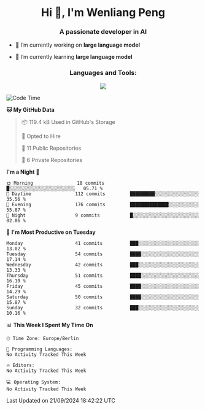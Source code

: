 <h1 align="center">Hi 👋, I'm Wenliang Peng</h1>
<h3 align="center">A passionate developer in AI</h3>

- 🔭 I’m currently working on **large language model**

- 🌱 I’m currently learning **large language model**

<!-- <h3 align="left">Connect with me:</h3> -->
<!-- <p align="left">
</p> -->

<h3 align="center">Languages and Tools:</h3>
<p align="center">
  <a href="https://skillicons.dev">
    <img src="https://skillicons.dev/icons?i=cpp,ros,docker,azure,git,linux,py,pytorch,cmake,githubactions,powershell,md&perline=6" />
  </a>
</p>


<!-- <p><img align="center" src="https://github-readme-stats.vercel.app/api/top-langs?username=bpwl0121&show_icons=true&locale=en&layout=compact" alt="bpwl0121" /></p> -->

<!-- <p><img align="center" src="https://github-readme-streak-stats.herokuapp.com/?user=bpwl0121&" alt="bpwl0121" /></p> -->

<!--START_SECTION:waka-->
![Code Time](http://img.shields.io/badge/Code%20Time-149%20hrs%2010%20mins-blue)

**🐱 My GitHub Data** 

> 📦 119.4 kB Used in GitHub's Storage 
 > 
> 💼 Opted to Hire
 > 
> 📜 11 Public Repositories 
 > 
> 🔑 6 Private Repositories 
 > 
**I'm a Night 🦉** 

```text
🌞 Morning                18 commits          █░░░░░░░░░░░░░░░░░░░░░░░░   05.71 % 
🌆 Daytime                112 commits         █████████░░░░░░░░░░░░░░░░   35.56 % 
🌃 Evening                176 commits         ██████████████░░░░░░░░░░░   55.87 % 
🌙 Night                  9 commits           █░░░░░░░░░░░░░░░░░░░░░░░░   02.86 % 
```
📅 **I'm Most Productive on Tuesday** 

```text
Monday                   41 commits          ███░░░░░░░░░░░░░░░░░░░░░░   13.02 % 
Tuesday                  54 commits          ████░░░░░░░░░░░░░░░░░░░░░   17.14 % 
Wednesday                42 commits          ███░░░░░░░░░░░░░░░░░░░░░░   13.33 % 
Thursday                 51 commits          ████░░░░░░░░░░░░░░░░░░░░░   16.19 % 
Friday                   45 commits          ████░░░░░░░░░░░░░░░░░░░░░   14.29 % 
Saturday                 50 commits          ████░░░░░░░░░░░░░░░░░░░░░   15.87 % 
Sunday                   32 commits          ███░░░░░░░░░░░░░░░░░░░░░░   10.16 % 
```


📊 **This Week I Spent My Time On** 

```text
🕑︎ Time Zone: Europe/Berlin

💬 Programming Languages: 
No Activity Tracked This Week

🔥 Editors: 
No Activity Tracked This Week

💻 Operating System: 
No Activity Tracked This Week
```


 Last Updated on 21/09/2024 18:42:22 UTC
<!--END_SECTION:waka-->
